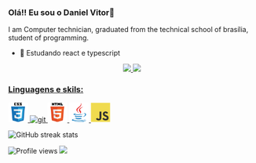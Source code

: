### Olá!! Eu sou o Daniel Vitor👋

I am Computer technician, graduated from the technical school of brasília, student of programming.


- 🌱 Estudando react e typescript
<div align="center">
  <a href="https://github.com/danielvito-pereira">
  <img height="180em" src="https://github-readme-stats.vercel.app/api?username=danielvito-pereira&show_icons=true&theme=dark&include_all_commits=true&count_private=true"/>
  <img height="180em" src="https://github-readme-stats.vercel.app/api/top-langs/?username=danielvito-pereira&layout=compact&langs_count=7&theme=dark"/>
</div>
  
<div>
<h3 align="left">Linguagens e skils:</h3>
<p align="left"> <a href="https://www.w3schools.com/css/" target="_blank" rel="noreferrer"> <img src="https://raw.githubusercontent.com/devicons/devicon/master/icons/css3/css3-original-wordmark.svg" alt="css3" width="40" height="40"/> </a> <a href="https://git-scm.com/" target="_blank" rel="noreferrer"> <img src="https://www.vectorlogo.zone/logos/git-scm/git-scm-icon.svg" alt="git" width="40" height="40"/> </a> <a href="https://www.w3.org/html/" target="_blank" rel="noreferrer"> <img src="https://raw.githubusercontent.com/devicons/devicon/master/icons/html5/html5-original-wordmark.svg" alt="html5" width="40" height="40"/> </a> <a href="https://www.java.com" target="_blank" rel="noreferrer"> <img src="https://raw.githubusercontent.com/devicons/devicon/master/icons/java/java-original.svg" alt="java" width="40" height="40"/> </a> <a href="https://developer.mozilla.org/en-US/docs/Web/JavaScript" target="_blank" rel="noreferrer"> <img src="https://raw.githubusercontent.com/devicons/devicon/master/icons/javascript/javascript-original.svg" alt="javascript" width="40" height="40"/> </a></p>
 
</div>

![GitHub streak stats](https://github-readme-streak-stats.herokuapp.com/?user=danielvito-pereira)  

![Profile views](https://gpvc.arturio.dev/danielvito-pereira)    <a href="https://www.linkedin.com/public-profile/settings?trk=d_flagship3_profile_self_view_public_profile" target="_blank"><img src="https://img.shields.io/badge/-LinkedIn-%230077B5?style=for-the-badge&logo=linkedin&logoColor=white" target="_blank"></a> 
<!--
- 🔭 I’m currently working on ...
- 📫 Contate-me no email:danielvitor081@gmail.com 
- 👯 I’m looking to collaborate on ...
- 🤔 I’m looking for help with ...
- 💬 Ask me about ...
...
- 😄 Pronouns:ele/dele ...
- ⚡ Fun fact: ...

![Snake animation](https://github.com/rafaballerini/danielvito-pereira/blob/output/github-contribution-grid-snake.svg)
-->






